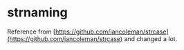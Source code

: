 # strnaming

Reference from [https://github.com/iancoleman/strcase](https://github.com/iancoleman/strcase) and changed a lot.
